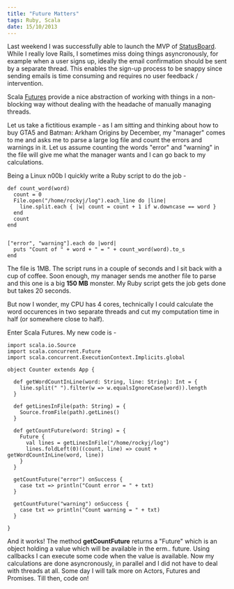 ```yaml
--- 
title: "Future Matters"
tags: Ruby, Scala
date: 15/10/2013
---
```


Last weekend I was successfully able to launch the MVP of [StatusBoard](https://statusboard.in). While I really love Rails, I sometimes miss doing things asyncronously, for example when a user signs up, ideally the email confirmation should be sent by a separate thread. This enables the sign-up process to be snappy since sending emails is time consuming and requires no user feedback / intervention.

Scala [Futures](http://docs.scala-lang.org/overviews/core/futures.html) provide a nice abstraction of working with things in a non-blocking way without dealing with the headache of manually managing threads.

Let us take a fictitious example - as I am sitting and thinking about how to buy GTA5 and Batman: Arkham Origins by December, my "manager" comes to me and asks me to parse a large log file and count the errors and warnings in it. Let us assume counting the words "error" and "warning" in the file will give me what the manager wants and I can go back to my calculations.

Being a Linux n00b I quickly write a Ruby script to do the job -

    def count_word(word)
      count = 0
      File.open("/home/rockyj/log").each_line do |line|
        line.split.each { |w| count = count + 1 if w.downcase == word }
      end
      count
    end


    ["error", "warning"].each do |word|
      puts "Count of " + word + " = " + count_word(word).to_s
    end

The file is 1MB. The script runs in a couple of seconds and I sit back with a cup of coffee. Soon enough, my manager sends me another file to parse and this one is a big __150 MB__ monster. My Ruby script gets the job gets done but takes 20 seconds.

But now I wonder, my CPU has 4 cores, technically I could calculate the word occurences in two separate threads and cut my computation time in half (or somewhere close to half).

Enter Scala Futures. My new code is -

    import scala.io.Source
    import scala.concurrent.Future
    import scala.concurrent.ExecutionContext.Implicits.global

    object Counter extends App {

      def getWordCountInLine(word: String, line: String): Int = {
        line.split(" ").filter(w => w.equalsIgnoreCase(word)).length
      }

      def getLinesInFile(path: String) = {
        Source.fromFile(path).getLines()
      }

      def getCountFuture(word: String) = {
        Future {
          val lines = getLinesInFile("/home/rockyj/log")
          lines.foldLeft(0)((count, line) => count + getWordCountInLine(word, line))
        }
      }

      getCountFuture("error") onSuccess {
        case txt => println("Count error = " + txt)
      }

      getCountFuture("warning") onSuccess {
        case txt => println("Count warning = " + txt)
      }

    }

And it works! The method __getCountFuture__ returns a "Future" which is an object holding a value which will be available in the erm.. future. Using callbacks I can execute some code when the value is available. Now my calculations are done asyncronously, in parallel and I did not have to deal with threads at all. Some day I will talk more on Actors, Futures and Promises. Till then, code on!